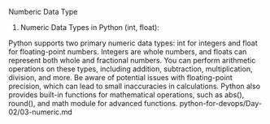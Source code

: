 Numberic Data Type
1. Numeric Data Types in Python (int, float):

Python supports two primary numeric data types: int for integers and float for floating-point numbers.
Integers are whole numbers, and floats can represent both whole and fractional numbers.
You can perform arithmetic operations on these types, including addition, subtraction, multiplication, division, and more.
Be aware of potential issues with floating-point precision, which can lead to small inaccuracies in calculations.
Python also provides built-in functions for mathematical operations, such as abs(), round(), and math module for advanced functions.
python-for-devops/Day-02/03-numeric.md
